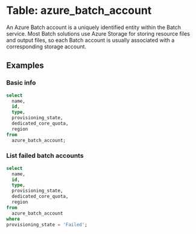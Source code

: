# Table: azure_batch_account

An Azure Batch account is a uniquely identified entity within the Batch service. Most Batch solutions use Azure Storage for storing resource files and output files, so each Batch account is usually associated with a corresponding storage account.

## Examples

### Basic info

```sql
select
  name,
  id,
  type,
  provisioning_state,
  dedicated_core_quota,
  region
from
  azure_batch_account;
```

### List failed batch accounts

```sql
select
  name,
  id,
  type,
  provisioning_state,
  dedicated_core_quota,
  region
from
  azure_batch_account
where
provisioning_state = 'Failed';
```
